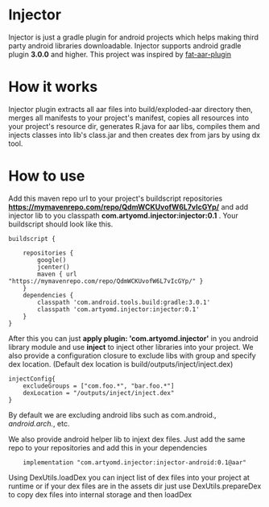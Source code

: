 # Injector
Injector is just a gradle plugin for android projects which helps making third party android libraries downloadable. Injector supports android gradle plugin **3.0.0** and higher.
This project was inspired by [fat-aar-plugin](https://github.com/Vigi0303/fat-aar-plugin)
# How it works
Injector plugin extracts all aar files into build/exploded-aar directory then, merges all manifests to your project's manifest, copies all resources into your project's resource dir, generates R.java for aar libs, compiles them and injects classes into lib's class.jar and then creates dex from jars by using dx tool.
# How to use
Add this maven repo url to your project's buildscript repositories **https://mymavenrepo.com/repo/QdmWCKUvofW6L7vIcGYp/** and add injector lib to you classpath **com.artyomd.injector:injector:0.1** . Your buildscript should look like this.
```
buildscript {

    repositories {
        google()
        jcenter()
        maven { url "https://mymavenrepo.com/repo/QdmWCKUvofW6L7vIcGYp/" }
    }
    dependencies {
        classpath 'com.android.tools.build:gradle:3.0.1'
        classpath 'com.artyomd.injector:injector:0.1'
    }
}
```
After this you can just **apply plugin: 'com.artyomd.injector'** in you android library module and use **inject** to inject other libraries into your project. We also provide a configuration closure to exclude libs with group and specify dex location. (Default dex location is build/outputs/inject/inject.dex)
```
injectConfig{
	excludeGroups = ["com.foo.*", "bar.foo.*"]
    dexLocation = "/outputs/inject/inject.dex"
}
```
By default we are excluding android libs such as com.android.*, android.arch.*, etc.

We also provide android helper lib to injext dex files. Just add the same repo to your repositories and add this in your dependencies
```
	implementation "com.artyomd.injector:injector-android:0.1@aar"
```
Using DexUtils.loadDex you can inject list of dex files into your project at runtime or if your dex files are in the assets dir just use DexUtils.prepareDex to copy dex files into internal storage and then loadDex


